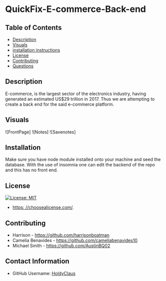 # QuickFix-E-commerce-Back-end


## Table of Contents
  * [Description](#description)
  * [Visuals](#visuals)
  * [installation instructions](#installation)
  * [License](#license)
  * [Contributing](#contribution)
  * [Questions](#contact-information)

## Description
E-commerce, is the largest sector of the electronics industry, having generated an estimated US$29 trillion in 2017. Thus we are attempting to create a back end for the said e-commerce platform.

## Visuals
![FrontPage]
![Notes]
![Savenotes]

## Installation
Make sure you have node module installed onto your machine and seed the database. With the use of insomnia one can edit the backend of the repo and this has no front end.

## License
  [![License: MIT](https://img.shields.io/badge/License-MIT-yellow.svg)](https://opensource.org/licenses/MIT)
  * [https: //choosealicense.com/](https://choosealicense.com/).

## Contributing
- Harrison - https://github.com/harrisonboatman
- Camelia Benavides - https://github.com/cameliabenavides10
- Michael Smith - https://github.com/AustinBQ02

## Contact Information
  * GitHub Username: [HoldyClaus](https://github.com/HoldyClaus)